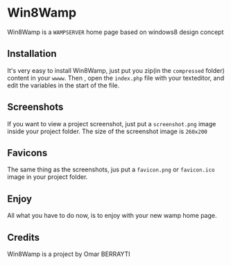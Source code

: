 Win8Wamp
======

Win8Wamp is a `WAMPSERVER` home page based on windows8 design concept

Installation
-------------

It's very easy to install Win8Wamp, just put you zip(in the `compressed` folder) content in your `wwww`.
Then , open the `index.php` file with your texteditor, and edit the variables in the start of the file.

Screenshots
-------------

If you want to view a project screenshot, just put a `screenshot.png` image inside your project folder.
The size of the screenshot image is `260x200`

Favicons
-------------

The same thing as the screenshots, jus put a `favicon.png` or `favicon.ico` image in your project folder.

Enjoy
-------------

All what you have to do now, is to enjoy with your new wamp home page.

Credits
-------

Win8Wamp is a project by Omar BERRAYTI
